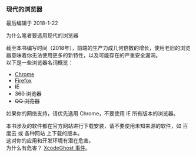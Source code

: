 <div class="container-fluid">
    <div class="card card-cascade my-5 hoverable">
        <div class="view gradient-card-header indigo">
            <h3 class="h3-responsive">现代的浏览器</h3>
            <p>最后编辑于 2018-1-22</p>
        </div>
        <div class="card info-color z-depth-2">
            <div class="card-body">
                <p class="white-text mb-0 text-center">
                    为什么笔者要选用现代的浏览器
                </p>
            </div>
        </div>
        <div class="card-body">
            <p class="card-text">
                <span class="h4-responsive">
                    截至本书编写时间（2018年），前端的生产力成几何倍数的增长，使用老旧的浏览器意味着你无法使用更多的新特性，以及可能存在的严重安全漏洞。
                    <br>
                    以下是一些浏览器名词概览：
                    <ul>
                        <li><a href="https://www.google.com/chrome/browser/desktop/index.html" rel="noopener noreferrer" target="_black">Chrome</a></li>
                        <li><a href="https://www.mozilla.org/zh-CN/firefox/" rel="noopener noreferrer" target="_black">Firefox</a></li>
                        <li><del>IE</del></li>
                        <li><del>360 浏览器</del></li>
                        <li><del>QQ 浏览器</del></li>
                    </ul>
                    如果你的网络支持，请优先选用 Chrome，不要使用 IE 所有版本的浏览器。
                </span>
            </p>
        </div>
        <div class="card red lighten-1 z-depth-2">
            <div class="card-body">
                <p class="white-text mb-0">
                    本书涉及的软件都在官方网站进行下载安装，请不要使用未知来源的软件，如 百度云 或 各种网站 上下载的版本。
                    <br>
                    这对你的应用和开发环境有潜在危害。
                    <br>
                    为什么有危害？ <a href="https://baike.baidu.com/item/XcodeGhost" rel="noopener noreferrer" target="_black" style="">XcodeGhost 事件</a>。
                </p>
            </div>
        </div>
    </div>
</div>
